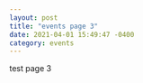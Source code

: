 ```yaml
---
layout: post
title: "events page 3"
date: 2021-04-01 15:49:47 -0400
category: events
---
```


test page 3

